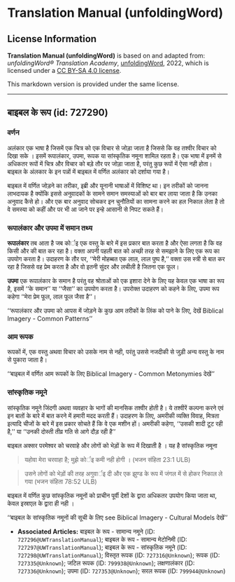 # Translation Manual (unfoldingWord)

## License Information

**Translation Manual (unfoldingWord)** is based on and adapted from: _unfoldingWord® Translation Academy_, [unfoldingWord](https://unfoldingword.org/utw), 2022, which is licensed under a [CC BY-SA 4.0 license](https://creativecommons.org/licenses/by-sa/4.0/legalcode.en).

This markdown version is provided under the same license.



--------------------------------

## बाइबल के रूप (id: 727290)

### वर्णन

अलंकार एक भाषा है जिसमें एक चित्र को एक विचार से जोड़ा जाता है जिससे कि वह तश्वीर विचार को दिखा सके । इसमें रूपालंकार, उपमा, रूपक या सांस्कृतिक नमूना शामिल रहता है। एक भाषा में इनमें से अधिकतर रूपों में चित्र और विचार को बड़े तौर पर जोड़ा जाता है, परंतु कुछ रूपों में ऐसा नही होता। बाइबल के अंलकार के इन पन्नों में बाइबल में वर्णित अलंकार को दर्शाया गया है।

बाइबल में वर्णित जोड़ने का तरीका, इब्री और यूनानी भाषाओं में विशिष्ट था। इन तरीकों को जानना लाभदायक है क्योंकि इससे अनुवादकों के सामने समान समस्याओं को बार बार लाया जाता है कि उनका अनुवाद कैसे हो। और एक बार अनुवाद सोचकर इन चुनौतियों का सामना करने का हल निकाल लेता है तो वे समस्या को कहीं और पर भी आ जाने पर इन्हे आसानी से निपट सकते हैं।

### रूपालंकार और उपमा में समान तथ्य

**रूपालंकार** तब आता है जब कोर्इ एक वस्तु के बारे में इस प्रकार बात करता है और ऐसा लगता है कि वह किसी और की बात कर रहा है। वक्ता अपनी पहली बात को अच्छी तरह से समझाने के लिए एक रूप का उपयोग करता है। उदाहरण के तौर पर, ‘‘मेरी मोहब्बत एक लाल, लाल पुष्प है,’’ वक्ता उस स्त्री से बात कर रहा है जिससे वह प्रेम करता है और वो इतनी सुंदर और लचीली है जितना एक फूल।

**उपमा** एक रूपालंकार के समान है परंतु वह श्रोताओं को एक इशारा देने के लिए यह केवल एक भाषा का रूप है, इसमें ‘‘के समान’’ या ‘‘जैसा’’ का उपयोग करता है। उपरोक्त उदाहरण को कहने के लिए, उपमा रूप कहेगा ‘‘मेरा प्रेम फूल, लाल फूल जैसा है’’।

‘‘रूपालंकार और उपमा को आपस में जोड़ने के कुछ आम तरीकों के लिंक को पाने के लिए, देखें Biblical Imagery \- Common Patterns’’

### आम रूपक

रूपकों में, एक वस्तु अथवा विचार को उसके नाम से नही, परंतु उससे नजदीकी से जुड़ी अन्य वस्तु के नाम से पुकारा जाता है।

‘‘बाइबल में वर्णित आम रूपकों के लिए Biblical Imagery \- Common Metonymies देखें’’

### सांस्कृतिक नमूने

सांस्कृतिक नमूने जिंदगी अथवा व्यवहार के भागों की मानसिक तश्वीर होती है। ये तश्वीरें कल्पना करने एवं इन बातों के बारे में बात करने में हमारी मदद करती हैं। उदाहरण के लिए, अमरीकी व्यक्ति विवाह, मित्रता इत्यादि चीजों के बारे में इस प्रकार सोचते हैं कि वे एक मशीन हों। अमरीकी कहेगा, ‘‘उसकी शादी टूट रही है,’’ या ‘‘उनकी दोस्ती तीव्र गति से आगे दौड़ रही है’’

बाइबल अक्सर परमेश्वर को चरवाहे और लोगों को भेड़ों के रूप में दिखाती है । यह है सांस्कृतिक नमूना

> यहोवा मेरा चरवाहा है; मुझे कोर्इ कमी नही होगी । (भजन संहिता 23:1 ULB)

> उसने लोगों को भेड़ों की तरह अगुवार्इ दी और एक झुण्ड के रूप में जंगल में से होकर निकाल ले गया (भजन संहिता 78:52 ULB)

बाइबल में वर्णित कुछ सांस्कृतिक नमूनों को प्राचीन पूर्वी देशों के द्वारा अधिकतर उपयोग किया जाता था, केवल इस्राएल के द्वारा ही नही ।

‘‘बाइबल के सांस्कृतिक नमूनों की सूची के लिए see Biblical Imagery \- Cultural Models देखें’’

* **Associated Articles:** बाइबल के रूप - सामान्य नमूने (ID: `727296@UWTranslationManual`); बाइबल के रूप - सामान्य मेटोनिमी (ID: `727297@UWTranslationManual`); बाइबल के रूप - सांस्कृतिक नमूने (ID: `727298@UWTranslationManual`); विस्तृत रूपक (ID: `727316@Unknown`); रूपक (ID: `727335@Unknown`); जटिल रूपक (ID: `799938@Unknown`); लक्षणालंकार (ID: `727336@Unknown`); उपमा (ID: `727353@Unknown`); सरल रूपक (ID: `799944@Unknown`)

